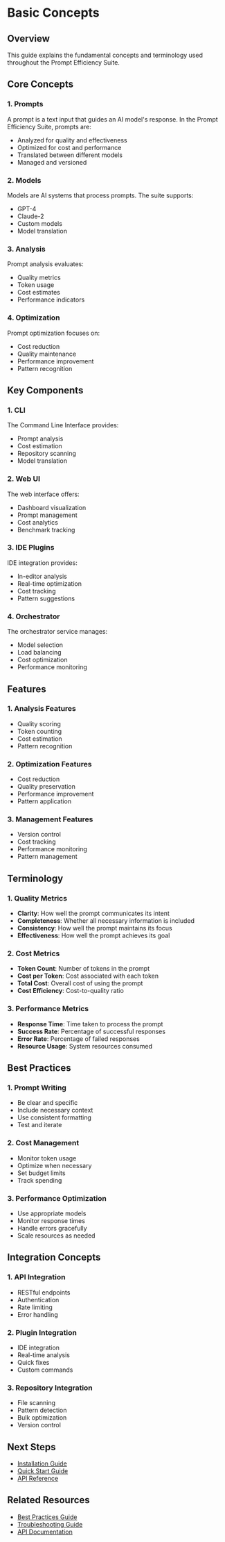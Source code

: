 # Basic Concepts

## Overview

This guide explains the fundamental concepts and terminology used throughout the Prompt Efficiency Suite.

## Core Concepts

### 1. Prompts

A prompt is a text input that guides an AI model's response. In the Prompt Efficiency Suite, prompts are:

- Analyzed for quality and effectiveness
- Optimized for cost and performance
- Translated between different models
- Managed and versioned

### 2. Models

Models are AI systems that process prompts. The suite supports:

- GPT-4
- Claude-2
- Custom models
- Model translation

### 3. Analysis

Prompt analysis evaluates:

- Quality metrics
- Token usage
- Cost estimates
- Performance indicators

### 4. Optimization

Prompt optimization focuses on:

- Cost reduction
- Quality maintenance
- Performance improvement
- Pattern recognition

## Key Components

### 1. CLI

The Command Line Interface provides:

- Prompt analysis
- Cost estimation
- Repository scanning
- Model translation

### 2. Web UI

The web interface offers:

- Dashboard visualization
- Prompt management
- Cost analytics
- Benchmark tracking

### 3. IDE Plugins

IDE integration provides:

- In-editor analysis
- Real-time optimization
- Cost tracking
- Pattern suggestions

### 4. Orchestrator

The orchestrator service manages:

- Model selection
- Load balancing
- Cost optimization
- Performance monitoring

## Features

### 1. Analysis Features

- Quality scoring
- Token counting
- Cost estimation
- Pattern recognition

### 2. Optimization Features

- Cost reduction
- Quality preservation
- Performance improvement
- Pattern application

### 3. Management Features

- Version control
- Cost tracking
- Performance monitoring
- Pattern management

## Terminology

### 1. Quality Metrics

- **Clarity**: How well the prompt communicates its intent
- **Completeness**: Whether all necessary information is included
- **Consistency**: How well the prompt maintains its focus
- **Effectiveness**: How well the prompt achieves its goal

### 2. Cost Metrics

- **Token Count**: Number of tokens in the prompt
- **Cost per Token**: Cost associated with each token
- **Total Cost**: Overall cost of using the prompt
- **Cost Efficiency**: Cost-to-quality ratio

### 3. Performance Metrics

- **Response Time**: Time taken to process the prompt
- **Success Rate**: Percentage of successful responses
- **Error Rate**: Percentage of failed responses
- **Resource Usage**: System resources consumed

## Best Practices

### 1. Prompt Writing

- Be clear and specific
- Include necessary context
- Use consistent formatting
- Test and iterate

### 2. Cost Management

- Monitor token usage
- Optimize when necessary
- Set budget limits
- Track spending

### 3. Performance Optimization

- Use appropriate models
- Monitor response times
- Handle errors gracefully
- Scale resources as needed

## Integration Concepts

### 1. API Integration

- RESTful endpoints
- Authentication
- Rate limiting
- Error handling

### 2. Plugin Integration

- IDE integration
- Real-time analysis
- Quick fixes
- Custom commands

### 3. Repository Integration

- File scanning
- Pattern detection
- Bulk optimization
- Version control

## Next Steps

- [Installation Guide](installation.md)
- [Quick Start Guide](quickstart.md)
- [API Reference](../api/rest-api.md)

## Related Resources

- [Best Practices Guide](../best-practices/prompt-writing.md)
- [Troubleshooting Guide](../troubleshooting/common-issues.md)
- [API Documentation](../api/rest-api.md) 